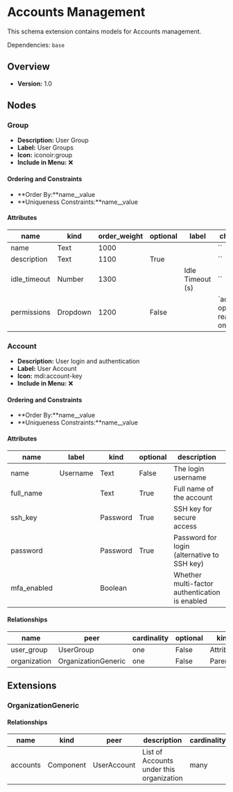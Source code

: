 # Accounts Management

This schema extension contains models for Accounts management.

Dependencies: `base`

## Overview

- **Version:** 1.0

## Nodes

### Group

- **Description:** User Group
- **Label:** User Groups
- **Icon:** iconoir:group
- **Include in Menu:** ❌

#### Ordering and Constraints

- **Order By:**name__value
- **Uniqueness Constraints:**name__value

#### Attributes

| name | kind | order_weight | optional | label | choices |
| ---- | ---- | ------------ | -------- | ----- | ------- |
| name | Text | 1000 |  |  | \`\` |
| description | Text | 1100 | True |  | \`\` |
| idle\_timeout | Number | 1300 |  | Idle Timeout \(s\) | \`\` |
| permissions | Dropdown | 1200 | False |  | \`admin, operator, read\-only\` |

### Account

- **Description:** User login and authentication
- **Label:** User Account
- **Icon:** mdi:account-key
- **Include in Menu:** ❌

#### Ordering and Constraints

- **Order By:**name__value
- **Uniqueness Constraints:**name__value

#### Attributes

| name | label | kind | optional | description | order_weight | default_value |
| ---- | ----- | ---- | -------- | ----------- | ------------ | ------------- |
| name | Username | Text | False | The login username | 1000 |  |
| full\_name |  | Text | True | Full name of the account | 1100 |  |
| ssh\_key |  | Password | True | SSH key for secure access | 1300 |  |
| password |  | Password | True | Password for login \(alternative to SSH key\) | 1400 |  |
| mfa\_enabled |  | Boolean |  | Whether multi\-factor authentication is enabled | 1500 | False |

#### Relationships

| name | peer | cardinality | optional | kind | order_weight |
| ---- | ---- | ----------- | -------- | ---- | ------------ |
| user\_group | UserGroup | one | False | Attribute | 1200 |
| organization | OrganizationGeneric | one | False | Parent |  |

## Extensions

### OrganizationGeneric

#### Relationships

| name | kind | peer | description | cardinality |
| ---- | ---- | ---- | ----------- | ----------- |
| accounts | Component | UserAccount | List of Accounts under this organization | many |
